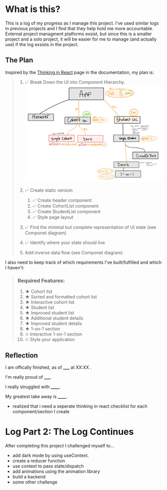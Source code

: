 # What is this?

This is a log of my progress as I manage this project. I've used similar logs in previous projects and I find that they help hold me more accountable. External project managment platforms exsist, but since this is a smaller project and a solo project, it will be easier for me to manage (and actually use) if the log exsists in the project.

## The Plan

Inspired by the [Thinking in React](https://beta.reactjs.org/learn/thinking-in-react) page in the documentation, my plan is:

> 1. ✅ Break Down the UI into Component Hierarchy.
>    ![Diagram of Component Hierarchy](./assets/Student%20Dashboard%20Diagram-3.jpg "Component Hierarchy")
>
> 1. ✅ Create static version
>
>    1. ✅ Create header component
>    1. ✅ Create CohortList component
>    1. ✅ Create StudentList component
>    1. ✅ Style page layout
>
> 1. ✅ Find the minimal but complete representation of UI state (see Componet diagram)
> 1. ✅ Identify where your state should live
> 1. Add inverse data flow (see Componet diagram)

I also need to keep track of which requirements I've built/fulfilled and which I haven't:

> ### Required Features:
>
> 1. ★ Cohort list
> 1. ★ Sorted and formatted cohort list
> 1. ★ Interactive cohort list
> 1. ★ Student list
> 1. ★ Improved student list
> 1. ★ Additional student details
> 1. ★ Improved student details
> 1. ★ 1-on-1 section
> 1. ✩ Interactive 1-on-1 section
> 1. ✩ Style your application

## Reflection

I am offically finished, as of **\_\_\_** at XX:XX .

I'm really proud of **\_\_\_**.

I really struggled with **\_\_\_\_**.

My greatest take away is **\_\_\_\_**.

- realized that i need a seperate thinking in react checklist for each component/section I create

# Log Part 2: The Log Continues

After completing this project I challenged myself to...

- add dark mode by using useContext.
- create a reducer function
- use context to pass state/dispatch
- add animations using the animation library
- build a backend
- some other challenge
